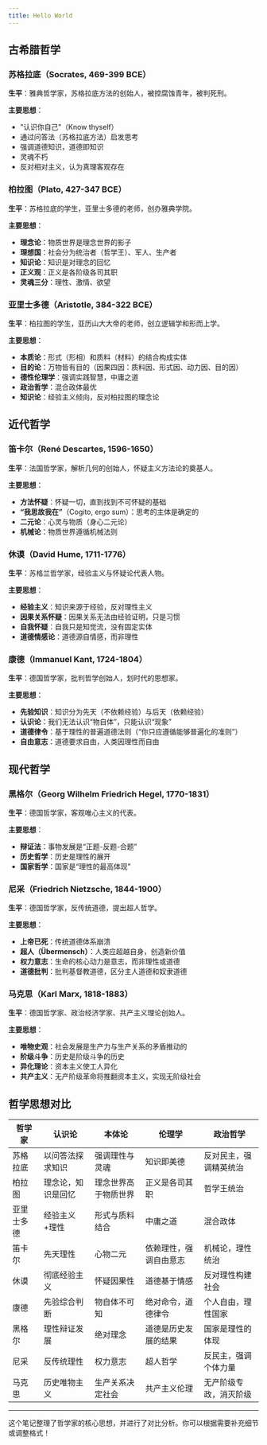 ```yaml
---
title: Hello World
---
```



## 古希腊哲学

### 苏格拉底（Socrates, 469-399 BCE）
**生平**：雅典哲学家，苏格拉底方法的创始人，被控腐蚀青年，被判死刑。

**主要思想**：
- "认识你自己"（Know thyself）
- 通过问答法（苏格拉底方法）启发思考
- 强调道德知识，道德即知识
- 灵魂不朽
- 反对相对主义，认为真理客观存在

### 柏拉图（Plato, 427-347 BCE）
**生平**：苏格拉底的学生，亚里士多德的老师，创办雅典学院。

**主要思想**：
- **理念论**：物质世界是理念世界的影子
- **理想国**：社会分为统治者（哲学王）、军人、生产者
- **知识论**：知识是对理念的回忆
- **正义观**：正义是各阶级各司其职
- **灵魂三分**：理性、激情、欲望

### 亚里士多德（Aristotle, 384-322 BCE）
**生平**：柏拉图的学生，亚历山大大帝的老师，创立逻辑学和形而上学。

**主要思想**：
- **本质论**：形式（形相）和质料（材料）的结合构成实体
- **目的论**：万物皆有目的（因果四因：质料因、形式因、动力因、目的因）
- **德性伦理学**：强调实践智慧，中庸之道
- **政治哲学**：混合政体最优
- **知识论**：经验主义倾向，反对柏拉图的理念论

## 近代哲学

### 笛卡尔（René Descartes, 1596-1650）
**生平**：法国哲学家，解析几何的创始人，怀疑主义方法论的奠基人。

**主要思想**：
- **方法怀疑**：怀疑一切，直到找到不可怀疑的基础
- **“我思故我在”**（Cogito, ergo sum）：思考的主体是确定的
- **二元论**：心灵与物质（身心二元论）
- **机械论**：物质世界遵循机械法则

### 休谟（David Hume, 1711-1776）
**生平**：苏格兰哲学家，经验主义与怀疑论代表人物。

**主要思想**：
- **经验主义**：知识来源于经验，反对理性主义
- **因果关系怀疑**：因果关系无法由经验证明，只是习惯
- **自我怀疑**：自我只是知觉流，没有固定实体
- **道德情感论**：道德源自情感，而非理性

### 康德（Immanuel Kant, 1724-1804）
**生平**：德国哲学家，批判哲学创始人，划时代的思想家。

**主要思想**：
- **先验知识**：知识分为先天（不依赖经验）与后天（依赖经验）
- **认识论**：我们无法认识“物自体”，只能认识“现象”
- **道德律令**：基于理性的普遍道德法则（“你只应遵循能够普遍化的准则”）
- **自由意志**：道德要求自由，人类因理性而自由

## 现代哲学

### 黑格尔（Georg Wilhelm Friedrich Hegel, 1770-1831）
**生平**：德国哲学家，客观唯心主义的代表。

**主要思想**：
- **辩证法**：事物发展是“正题-反题-合题”
- **历史哲学**：历史是理性的展开
- **国家哲学**：国家是“理性的最高体现”

### 尼采（Friedrich Nietzsche, 1844-1900）
**生平**：德国哲学家，反传统道德，提出超人哲学。

**主要思想**：
- **上帝已死**：传统道德体系崩溃
- **超人（Übermensch）**：人类应超越自身，创造新价值
- **权力意志**：生命的核心动力是意志，而非理性或道德
- **道德批判**：批判基督教道德，区分主人道德和奴隶道德

### 马克思（Karl Marx, 1818-1883）
**生平**：德国哲学家、政治经济学家、共产主义理论创始人。

**主要思想**：
- **唯物史观**：社会发展是生产力与生产关系的矛盾推动的
- **阶级斗争**：历史是阶级斗争的历史
- **异化理论**：资本主义使工人异化
- **共产主义**：无产阶级革命将推翻资本主义，实现无阶级社会

## 哲学思想对比

| 哲学家  | 认识论  | 本体论  | 伦理学  | 政治哲学  |
|---------|--------|--------|--------|----------|
| 苏格拉底 | 以问答法探求知识  | 强调理性与灵魂  | 知识即美德  | 反对民主，强调精英统治  |
| 柏拉图  | 理念论，知识是回忆 | 理念世界高于物质世界 | 正义是各司其职  | 哲学王统治  |
| 亚里士多德 | 经验主义+理性 | 形式与质料结合 | 中庸之道 | 混合政体  |
| 笛卡尔  | 先天理性 | 心物二元 | 依赖理性，强调自由意志 | 机械论，理性统治 |
| 休谟   | 彻底经验主义 | 怀疑因果性 | 道德基于情感 | 反对理性构建社会 |
| 康德   | 先验综合判断 | 物自体不可知 | 绝对命令，道德律令 | 个人自由，理性国家 |
| 黑格尔  | 理性辩证发展 | 绝对理念 | 道德是历史发展的结果 | 国家是理性的体现 |
| 尼采   | 反传统理性 | 权力意志 | 超人哲学 | 反民主，强调个体力量 |
| 马克思  | 历史唯物主义 | 生产关系决定社会 | 共产主义伦理 | 无产阶级专政，消灭阶级 |

---

这个笔记整理了哲学家的核心思想，并进行了对比分析。你可以根据需要补充细节或调整格式！

